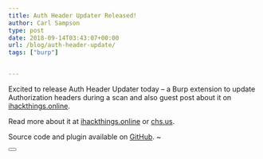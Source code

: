 ```yaml
---
title: Auth Header Updater Released!
author: Carl Sampson
type: post
date: 2018-09-14T03:43:07+00:00
url: /blog/auth-header-update/
tags: ["burp"]


---
```

Excited to release Auth Header Updater today &#8211; a Burp extension to update Authorization headers during a scan and also guest post about it on [ihackthings.online][1].

Read more about it at [ihackthings.online][2] or [chs.us][3].

Source code and plugin available on [GitHub][4].
~

<div class="wpulike wpulike-default " >
  <div class="wp_ulike_general_class wp_ulike_is_not_liked">
    <button type="button"
					data-ulike-id="6"
					data-ulike-nonce="b326a07aba"
					data-ulike-type="likeThis"
					data-ulike-template="wpulike-default"
					data-ulike-display-likers="0"
					data-ulike-disable-pophover="0"
					class="wp_ulike_btn wp_ulike_put_image wp_likethis_6"></button><span class="count-box"></span>
  </div>
</div>

 [1]: https://ihackthings.online
 [2]: https://ihackthings.online/auth-header-updater/
 [3]: https://chs.us/authheaderupdater/
 [4]: https://github.com/sampsonc/AuthHeaderUpdater
